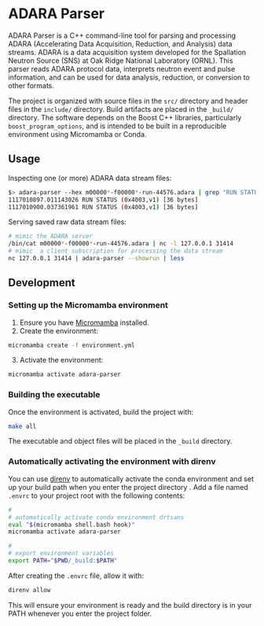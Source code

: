 # ADARA Parser

ADARA Parser is a C++ command-line tool for parsing and processing ADARA (Accelerating Data Acquisition,
Reduction, and Analysis) data streams.
ADARA is a data acquisition system developed for the Spallation Neutron Source (SNS) at
Oak Ridge National Laboratory (ORNL).
This parser reads ADARA protocol data, interprets neutron event and pulse information,
and can be used for data analysis, reduction, or conversion to other formats.

The project is organized with source files in the `src/` directory and header files in the `include/` directory.
Build artifacts are placed in the `_build/` directory.
The software depends on the Boost C++ libraries, particularly `boost_program_options`,
and is intended to be built in a reproducible environment using Micromamba or Conda.

## Usage

Inspecting one (or more) ADARA data stream files:

```bash
$> adara-parser --hex m00000*-f00000*-run-44576.adara | grep "RUN STATUS" | head -n 2
1117010897.011143026 RUN STATUS (0x4003,v1) [36 bytes]
1117010900.037361961 RUN STATUS (0x4003,v1) [36 bytes]
```

Serving saved raw data stream files:

```bash
# mimic the ADARA server
/bin/cat m00000*-f00000*-run-44576.adara | nc -l 127.0.0.1 31414
# mimic  a client subscription for processing the data stream
nc 127.0.0.1 31414 | adara-parser --showrun | less
```

## Development

### Setting up the Micromamba environment

1. Ensure you have [Micromamba](https://mamba.readthedocs.io/en/latest/installation.html#micromamba) installed.
2. Create the environment:

```sh
micromamba create -f environment.yml
```

3. Activate the environment:

```sh
micromamba activate adara-parser
```

### Building the executable

Once the environment is activated, build the project with:

```sh
make all
```

The executable and object files will be placed in the `_build` directory.

### Automatically activating the environment with direnv

You can use [direnv](https://direnv.net/) to automatically activate the conda environment
and set up your build path when you enter the project directory
. Add a file named `.envrc` to your project root with the following contents:

```sh
#
# automatically activate conda environment drtsans 
eval "$(micromamba shell.bash hook)"
micromamba activate adara-parser

#
# export environment variables
export PATH="$PWD/_build:$PATH"
```

After creating the `.envrc` file, allow it with:

```sh
direnv allow
```

This will ensure your environment is ready and the build directory is in your PATH whenever you enter the project folder.
